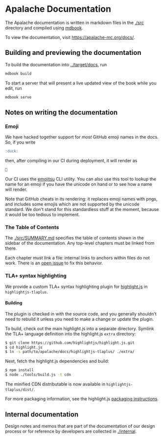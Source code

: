 # Apalache Documentation

The Apalache documentation is written in markdown files in the [./src](./src)
directory and compiled using [mdbook](https://github.com/rust-lang/mdBook).

To view the documentation, visit https://apalache-mc.org/docs/.

## Building and previewing the documentation

To build the documentation into [../target/docs](../target/docs), run

```sh
mdbook build
```

To start a server that will present a live updated view of the book while you
edit, run

```sh
mdbook serve
```

## Notes on writing the documentation

### Emoji

We have hacked together support for _most_ GitHub emoji names in the docs. So,
if you write

```markdown
:duck:
```

then, after compiling in our CI during deployment, it will render as

```markdown
🦆
```

Our CI uses the [emojitsu](https://github.com/shonfeder/emojitsu#emojitsu) CLI
utility. You can also use this tool to lookup the name for an emoji if you have
the unicode on hand or to see how a name will render.

Note that GitHub cheats in its rendering: it replaces emoji names with pngs, and
includes some emojis which are not supported by the unicode standard. We don't
stand for this standardless stuff at the moment, because it would be too tedious
to implement.

### The Table of Contents

The [./src/SUMMARY.md](./src/SUMMARY.md) specifies the table of contents shown
in the sidebar of the documentation. Any top-level chapters must be linked from
there.

Each chapter must link a file: internal links to anchors within files do not
work. There is an [open issue](https://github.com/rust-lang/mdBook/issues/167)
to fix this behavior.

### TLA+ syntax highlighting

We provide a custom TLA+ syntax highlighting plugin for [highlight.js][] in `highlightjs-tlaplus`.

#### Building

The plugin is checked in with the source code,
and you generally shouldn't need to rebuild it
unless you need to make a change or update the plugin.

To build, check out the main highlight.js into a separate directory.
Symlink the TLA+ language definition into the highlight.js `extra` directory:

```sh
$ git clone https://github.com/highlightjs/highlight.js.git
$ cd highlight.js
$ ln -s path/to/apalache/docs/highlightjs-tlaplus/ ./extra/
```

Next, fetch the highlight.js dependencies and build:

```sh
$ npm install
$ node ./tools/build.js -t cdn
```

The minified CDN distributable is now available in `highlightjs-tlaplus/dist/`.

For more packaging information, see the highlight.js [packaging instructions][].

## Internal documentation

Design notes and memos that are part of the documentation of our design process
or for reference by developers are collected in [./internal](./internal).


[highlight.js]: https://highlightjs.org/
[packaging instructions]: https://github.com/highlightjs/highlight.js/blob/main/extra/3RD_PARTY_QUICK_START.md#packaging
